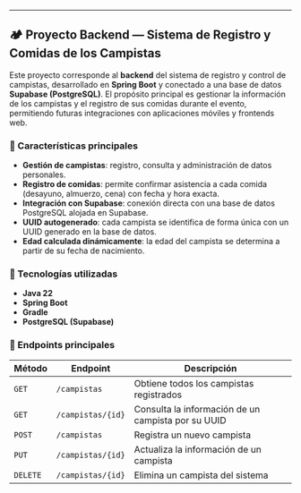 ---

## 🏕️ Proyecto Backend — Sistema de Registro y Comidas de los Campistas

Este proyecto corresponde al **backend** del sistema de registro y control de campistas, desarrollado en **Spring Boot** y conectado a una base de datos **Supabase (PostgreSQL)**.
El propósito principal es gestionar la información de los campistas y el registro de sus comidas durante el evento, permitiendo futuras integraciones con aplicaciones móviles y frontends web.

### 🚀 Características principales

* **Gestión de campistas**: registro, consulta y administración de datos personales.
* **Registro de comidas**: permite confirmar asistencia a cada comida (desayuno, almuerzo, cena) con fecha y hora exacta.
* **Integración con Supabase**: conexión directa con una base de datos PostgreSQL alojada en Supabase.
* **UUID autogenerado**: cada campista se identifica de forma única con un UUID generado en la base de datos.
* **Edad calculada dinámicamente**: la edad del campista se determina a partir de su fecha de nacimiento.

### 🧩 Tecnologías utilizadas

* **Java 22**
* **Spring Boot**
* **Gradle**
* **PostgreSQL (Supabase)**

### 📡 Endpoints principales

| Método   | Endpoint          | Descripción                                        |
| -------- | ----------------- | -------------------------------------------------- |
| `GET`    | `/campistas`      | Obtiene todos los campistas registrados            |
| `GET`    | `/campistas/{id}` | Consulta la información de un campista por su UUID |
| `POST`   | `/campistas`      | Registra un nuevo campista                         |
| `PUT`    | `/campistas/{id}` | Actualiza la información de un campista            |
| `DELETE` | `/campistas/{id}` | Elimina un campista del sistema                    |
